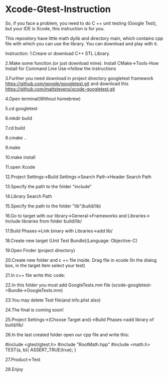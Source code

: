 # Xcode-Gtest-Instruction

So, if you face a problem, you need to do C ++ unit testing (Google Test), but your IDE is Xcode, this instruction is for you.

This repository have little math dylib and directory main, which contains cpp file with which you can use the library. You can download and play with it.

Instruction:
 1.Creare or download C++ STL Library.
 
 2.Make some function.(or just download mine). Install CMake->Tools-How Install for Command Line Use->follow the instructions
 
 3.Further you need download in project directory googletest framework https://github.com/google/googletest.git and download this https://github.com/mattstevens/xcode-googletest.git
 
 4.Open terminal(Without homebrew) 
 
 5.cd googletest
 
 6.mkdir build
 
 7.cd build
 
 8.cmake ..
 
 9.make
 
 10.make install
 
 11.open Xcode 
 
 12.Project Settings->Build Settings->Search Path->Header Search Path
 
 13.Specify the path to the folder "include"
 
 14.Library Search Path
 
 15.Specify the path to the folder "lib"(build/lib)
 
 16.Go to target with our library->General->Frameworks and Libraries-> Include libraries from folder build/lib/
 
 17.Build Phases->Link binary with Libraries->add lib/
 
 18.Create new target (Unit Test Bundle)(Language: Objective-C)
 
 19.Open Finder (project directory)
 
 20.Create new folder and c ++ file inside. Drag file in xcode (In the dialog box, in the target item select your test)
 
 21.In c++ file write thic code:
 
 22.In this folder you must add GoogleTests.mm file (xcode-googletest->Bundle->GoogleTests.mm)
 
 23.You may delete Test file(and info.plist also) 
 
 24.The final is coming soon!
 
 25.Project Settings->(Choose Target and)->Build Phases->add library of build/lib/
 
 26.In the last created folder open our cpp file and write this:
 
 
 #include <gtest/gtest.h>
 #include "RootMath.hpp"
 #include <math.h>
  TEST(a, b){
    ASSERT_TRUE(true);
  }
 
 27.Product->Test
 
 28.Enjoy
  
  
  
